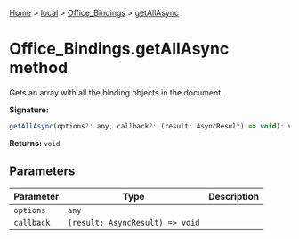 [Home](./index) &gt; [local](local.md) &gt; [Office\_Bindings](local.office_bindings.md) &gt; [getAllAsync](local.office_bindings.getallasync.md)

# Office\_Bindings.getAllAsync method

Gets an array with all the binding objects in the document.

**Signature:**
```javascript
getAllAsync(options?: any, callback?: (result: AsyncResult) => void): void;
```
**Returns:** `void`

## Parameters

|  Parameter | Type | Description |
|  --- | --- | --- |
|  `options` | `any` |  |
|  `callback` | `(result: AsyncResult) => void` |  |

